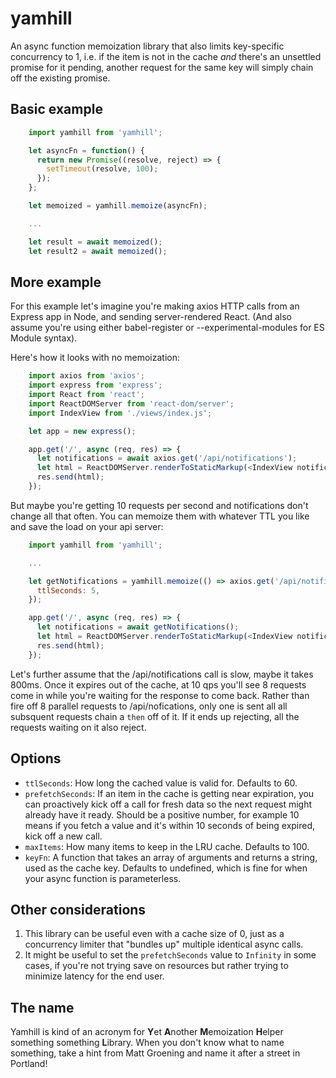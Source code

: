 # yamhill

An async function memoization library that also limits key-specific
concurrency to 1, i.e. if the item is not in the cache _and_ there's an
unsettled promise for it pending, another request for the same key will
simply chain off the existing promise.

## Basic example

```javascript
    import yamhill from 'yamhill';

    let asyncFn = function() {
      return new Promise((resolve, reject) => {
        setTimeout(resolve, 100);
      });
    };

    let memoized = yamhill.memoize(asyncFn);

    ...

    let result = await memoized();
    let result2 = await memoized();
```

## More example

For this example let's imagine you're making axios HTTP calls from an Express
app in Node, and sending server-rendered React. (And also assume you're using
either babel-register or --experimental-modules for ES Module syntax).

Here's how it looks with no memoization:

```javascript
    import axios from 'axios';
    import express from 'express';
    import React from 'react';
    import ReactDOMServer from 'react-dom/server';
    import IndexView from './views/index.js';

    let app = new express();

    app.get('/', async (req, res) => {
      let notifications = await axios.get('/api/notifications');
      let html = ReactDOMServer.renderToStaticMarkup(<IndexView notifications={notifications} />);
      res.send(html);
    });
```

But maybe you're getting 10 requests per second and notifications don't change
all that often. You can memoize them with whatever TTL you like and save the load
on your api server:

```javascript
    import yamhill from 'yamhill';

    ...

    let getNotifications = yamhill.memoize(() => axios.get('/api/notifications'), {
      ttlSeconds: 5,
    });

    app.get('/', async (req, res) => {
      let notifications = await getNotifications();
      let html = ReactDOMServer.renderToStaticMarkup(<IndexView notifications={notifications.data} />);
      res.send(html);
    });
```

Let's further assume that the /api/notifications call is slow, maybe it takes 800ms.
Once it expires out of the cache, at 10 qps you'll see 8 requests come in while you're
waiting for the response to come back. Rather than fire off 8 parallel requests to
/api/nofications, only one is sent all all subsquent requests chain a `then` off of it.
If it ends up rejecting, all the requests waiting on it also reject.

## Options

* `ttlSeconds`: How long the cached value is valid for. Defaults to 60.
* `prefetchSeconds`: If an item in the cache is getting near expiration, you
  can proactively kick off a call for fresh data so the next request might
  already have it ready. Should be a positive number, for example 10 means
  if you fetch a value and it's within 10 seconds of being expired, kick off
  a new call.
* `maxItems`: How many items to keep in the LRU cache. Defaults to 100.
* `keyFn`: A function that takes an array of arguments and returns a string,
  used as the cache key. Defaults to undefined, which is fine for when your
  async function is parameterless.

## Other considerations

1. This library can be useful even with a cache size of 0, just as a concurrency limiter
   that "bundles up" multiple identical async calls.
2. It might be useful to set the `prefetchSeconds` value to `Infinity` in some cases,
   if you're not trying save on resources but rather trying to minimize latency for
   the end user.

## The name

Yamhill is kind of an acronym for **Y**et **A**nother **M**emoization **H**elper something something
**L**ibrary. When you don't know what to name something, take a hint from
Matt Groening and name it after a street in Portland! 
